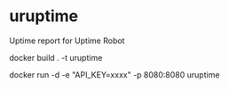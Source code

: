 # uruptime
Uptime report for Uptime Robot

docker build . -t uruptime

docker run -d -e "API_KEY=xxxx" -p 8080:8080 uruptime

